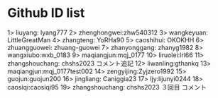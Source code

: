 # Github ID list 

1> liuyang: lyang777
2> zhenghongwei:zhw540312
3> wangkeyuan: LittleGreatMan
4> zhangteng: YoRHa90
5> caoshihui: OKOKHH
6> zhuangguowei: zhuang-guowei
7> zhanyonggang: zhanyg1982
8> wangxiubo:wxb_0183
9> maqiangjun:mqj_0177
10> liruolei:lrl66
11> zhangshouchang: chshs2023 コメント追記
12> liwanling:gthankq
13> maqiangjun:mqj_0177test002
14> zengyijing:Zyjzero1992
15> guojun:guojun200
16> jingliang: Caniggia23
17> ljy:lijunyi0244
18> caosiqi:caosiqi95
19> zhangshouchang: chshs2023 ３回目 コメント
